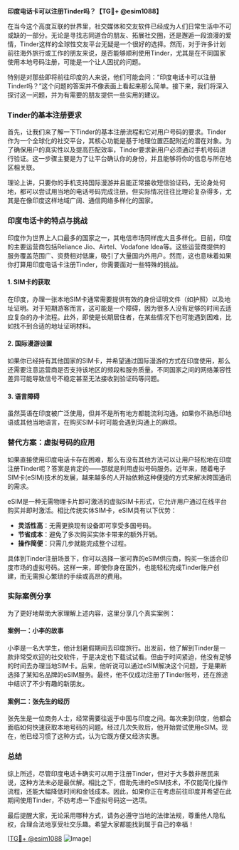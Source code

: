 **印度电话卡可以注册Tinder吗？【TG💪+ @esim1088】**

在当今这个高度互联的世界里，社交媒体和交友软件已经成为人们日常生活中不可或缺的一部分。无论是寻找志同道合的朋友、拓展社交圈，还是邂逅一段浪漫的爱情，Tinder这样的全球性交友平台无疑是一个很好的选择。然而，对于许多计划前往海外旅行或工作的朋友来说，是否能够顺利使用Tinder，尤其是在不同国家使用本地号码注册，可能是一个让人困扰的问题。

特别是对那些即将前往印度的人来说，他们可能会问：“印度电话卡可以注册Tinder吗？”这个问题的答案并不像表面上看起来那么简单。接下来，我们将深入探讨这一问题，并为有需要的朋友提供一些实用的建议。

### Tinder的基本注册要求

首先，让我们来了解一下Tinder的基本注册流程和它对用户号码的要求。Tinder作为一个全球化的社交平台，其核心功能是基于地理位置匹配附近的潜在对象。为了确保用户的真实性以及提高匹配效率，Tinder要求新用户必须通过手机号码进行验证。这一步骤主要是为了让平台确认你的身份，并且能够将你的信息与所在地区相关联。

理论上讲，只要你的手机支持国际漫游并且能正常接收短信验证码，无论身处何地，都可以尝试用当地的电话号码完成注册。但实际情况往往比理论复杂得多，尤其是在像印度这样地域广阔、通信网络多样化的国家。

### 印度电话卡的特点与挑战

印度作为世界上人口最多的国家之一，其电信市场同样庞大且多样化。目前，印度的主要运营商包括Reliance Jio、Airtel、Vodafone Idea等。这些运营商提供的服务覆盖范围广、资费相对低廉，吸引了大量国内外用户。然而，这也意味着如果你打算用印度电话卡注册Tinder，你需要面对一些特殊的挑战。

#### 1. **SIM卡的获取**
在印度，办理一张本地SIM卡通常需要提供有效的身份证明文件（如护照）以及地址证明。对于短期游客而言，这可能是一个障碍，因为很多人没有足够的时间去适应复杂的办卡流程。此外，即使是长期居住者，在某些情况下也可能遇到困难，比如找不到合适的地址证明材料。

#### 2. **国际漫游设置**
如果你已经持有其他国家的SIM卡，并希望通过国际漫游的方式在印度使用，那么还需要注意运营商是否支持该地区的频段和服务质量。不同国家之间的网络兼容性差异可能导致信号不稳定甚至无法接收到验证码等问题。

#### 3. **语言障碍**
虽然英语在印度被广泛使用，但并不是所有地方都能流利沟通。如果你不熟悉印地语或其他当地语言，在购买SIM卡时可能会遇到沟通上的麻烦。

### 替代方案：虚拟号码的应用

如果直接使用印度电话卡存在困难，那么有没有其他方法可以让用户轻松地在印度注册Tinder呢？答案是肯定的——那就是利用虚拟号码服务。近年来，随着电子SIM卡(eSIM)技术的发展，越来越多的人开始依赖这种便捷的方式来解决跨国通讯的需求。

eSIM是一种无需物理卡片即可激活的虚拟SIM卡形式，它允许用户通过在线平台购买并即时激活。相比传统实体SIM卡，eSIM具有以下优势：
- **灵活性高**：无需更换现有设备即可享受多国号码。
- **节省成本**：避免了多次购买实体卡带来的额外开销。
- **操作简便**：只需几步就能完成整个过程。

具体到Tinder注册场景下，你可以选择一家可靠的eSIM供应商，购买一张适合印度市场的虚拟号码。这样一来，即使你身在国外，也能轻松完成Tinder账户创建，而无需担心繁琐的手续或高昂的费用。

### 实际案例分享

为了更好地帮助大家理解上述内容，这里分享几个真实案例：

#### 案例一：小李的故事
小李是一名大学生，他计划暑假期间去印度旅行。出发前，他了解到Tinder是一款非常受欢迎的社交软件，于是决定也下载试试看。但由于时间紧迫，他没有足够的时间去办理当地SIM卡。后来，他听说可以通过eSIM解决这个问题，于是果断选择了某知名品牌的eSIM服务。最终，他不仅成功注册了Tinder账号，还在旅途中结识了不少有趣的新朋友。

#### 案例二：张先生的经历
张先生是一位商务人士，经常需要往返于中国与印度之间。每次来到印度，他都会面临如何快速获取本地号码的问题。经过几次失败后，他开始尝试使用eSIM。现在，他已经习惯了这种方式，认为它既方便又经济实惠。

### 总结

综上所述，尽管印度电话卡确实可以用于注册Tinder，但对于大多数非居民来说，这种方法未必是最优解。相比之下，借助先进的eSIM技术，不仅能简化操作流程，还能大幅降低时间和金钱成本。因此，如果你正在考虑前往印度并希望在此期间使用Tinder，不妨考虑一下虚拟号码这一选项。

最后提醒大家，无论采用哪种方式，请务必遵守当地的法律法规，尊重他人隐私权，合理合法地享受社交乐趣。希望大家都能找到属于自己的幸福！

[[TG💪+ @esim1088](https://t.me/s/esim1088) ![Image](https://i.postimg.cc/4NQfJmqS/Snipaste-2025-05-13-00-14-12.png)]